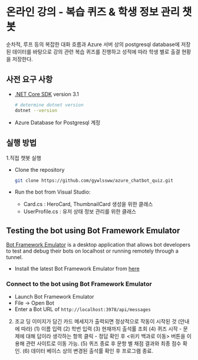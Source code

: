 # 온라인 강의 - 복습 퀴즈 & 학생 정보 관리 챗봇

순차적, 루프 등의 복잡한 대화 흐름과 Azure 서버 상의 postgresql database에 저장된 데이터를 바탕으로 강의 관련 복습 퀴즈를 진행하고 성적에 따라 학생 별로 출결 현황을 저장한다.

## 사전 요구 사항

- [.NET Core SDK](https://dotnet.microsoft.com/download) version 3.1

  ```bash
  # determine dotnet version
  dotnet --version
  ```
- Azure Database for Postgresql 계정

## 실행 방법

1.직접 챗봇 실행
- Clone the repository

    ```bash
    git clone https://github.com/gywlssww/azure_chatbot_quiz.git
    ```

- Run the bot from Visual Studio:

  - Card.cs : HeroCard, ThumbnailCard 생성을 위한 클래스
  - UserProfile.cs : 유저 상태 정보 관리를 위한 클래스

## Testing the bot using Bot Framework Emulator

[Bot Framework Emulator](https://github.com/microsoft/botframework-emulator) is a desktop application that allows bot developers to test and debug their bots on localhost or running remotely through a tunnel.

- Install the latest Bot Framework Emulator from [here](https://github.com/Microsoft/BotFramework-Emulator/releases)

### Connect to the bot using Bot Framework Emulator

- Launch Bot Framework Emulator
- File -> Open Bot
- Enter a Bot URL of `http://localhost:3978/api/messages`

2. 조교 딩 이미지가 담긴 카드 메세지가 출력되면 정상적으로 작동이 시작된 것
(안내에 따라)
   (1) 이름 입력
   (2) 학번 입력
   (3) 현재까지 출석률 조회
   (4) 퀴즈 시작 - 문제에 대해 답이라 생각하는 항목 클릭
                 - 정답 확인 후 <위키 백과로 이동> 버튼을 이용해 관련 사이트로 이동 가능.
   (5) 퀴즈 종료 후 문항 별 채점 결과와 최종 점수 확인.
   (6) 데이터 베이스 상의 변경된 출석률 확인 후 프로그램 종료.
